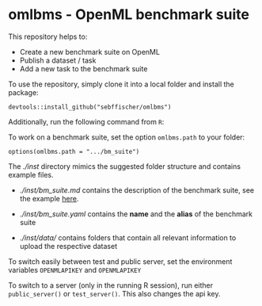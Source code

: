 # omlbms - OpenML benchmark suite 

This repository helps to: 

- Create a new benchmark suite on OpenML
- Publish a dataset / task 
- Add a new task to the benchmark suite

To use the repository, simply clone it into a local folder and install the package: 

```
devtools::install_github("sebffischer/omlbms")
```

Additionally, run the following command from `R`: 

To work on a benchmark suite, set the option `omlbms.path` to your folder: 
```
options(omlbms.path = ".../bm_suite")
```

The *./inst* directory mimics the suggested folder structure and contains example files.

* *./inst/bm_suite.md* contains the description of the benchmark suite, see the example 
[here](https://new.openml.org/search?type=benchmark&sort=tasks_included&study_type=task&id=99). 

* *./inst/bm_suite.yaml* contains the **name** and the **alias** of the benchmark suite

* *./inst/data/* contains folders that contain all relevant information to upload the respective 
                 dataset

To switch easily between test and public server, set the environment variables 
`OPENMLAPIKEY` and `OPENMLAPIKEY`

To switch to a server (only in the running R session), run either `public_server()`
or `test_server()`. This also changes the api key.
